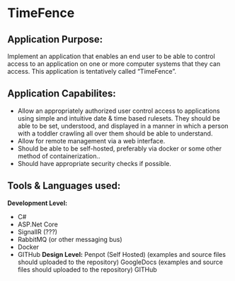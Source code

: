 TimeFence
======
Application Purpose:
------
Implement an application that enables an end user to be able to control access to an application on one or more computer systems that they can access.   This application is tentatively called “TimeFence”.

Application Capabilites:
------
- Allow an appropriately authorized user control access to applications using simple and intuitive date & time based rulesets. They should be able to be set, understood, and displayed in a manner in which a person with a toddler crawling all over them should be able to understand.
- Allow for remote management via a web interface.
- Should be able to be self-hosted, preferably via docker or some other method of containerization..
- Should have appropriate security checks if possible.

Tools & Languages used:
-----
**Development Level:**
- C#
- ASP.Net Core
- SignalIR (???)
- RabbitMQ (or other messaging bus)
- Docker
- GITHub
**Design Level:**
Penpot (Self Hosted) (examples and source files should uploaded to the repository)
GoogleDocs (examples and source files should uploaded to the repository)
GITHub
